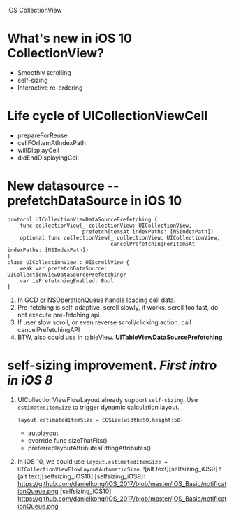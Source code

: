iOS CollectionView

# What's new in iOS 10 CollectionView?

* Smoothly scrolling
* self-sizing
* Interactive re-ordering

# Life cycle of UICollectionViewCell

* prepareForReuse
* cellFOrItemAtIndexPath
* willDisplayCell
* didEndDisplayingCell

# New datasource -- prefetchDataSource in iOS 10
```
protocol UICollectionViewDataSourcePrefetching {
    func collectionView(_ collectionView: UICollectionView,
                        prefetchItemsAt indexPaths: [NSIndexPath])
    optional func collectionView(_ collectionView: UICollectionView,
                                 cancelPrefetchingForItemsAt indexPaths: [NSIndexPath])
}
class UICollectionView : UIScrollView {
    weak var prefetchDataSource: UICollectionViewDataSourcePrefetching?
    var isPrefetchingEnabled: Bool
}
```

1. In GCD or NSOperationQueue handle loading cell data.
2. Pre-fetching is self-adaptive. scroll slowly, it works. scroll too fast, do not execute pre-fetching api.
3. If user slow scroll, or even reverse scroll/clicking action. call cancelPrefetchingAPI
4. BTW, also could use in tableView. **UITableViewDataSourcePrefetching** 

# self-sizing improvement. _First intro in iOS 8_

1. UICollectionViewFlowLayout already support `self-sizing`. Use `estimatedItemSize` to trigger dynamic calculation layout. 
    ```
    layout.estimatedItemSize = CGSize(width:50,height:50)
    ```
    * autolayout
    * override func sizeThatFits()
    * preferredlayoutAttributesFittingAttributes()

2. In iOS 10, we could use `layout.estimatedItemSize = UICollectionViewFlowLayoutAutomaticSize`. 
    ![alt text][selfsizing_iOS9]
    ![alt text][selfsizing_iOS10]
[selfsizing_iOS9]: https://github.com/danielkong/iOS_2017/blob/master/iOS_Basic/notificationQueue.png
[selfsizing_iOS10]: https://github.com/danielkong/iOS_2017/blob/master/iOS_Basic/notificationQueue.png

